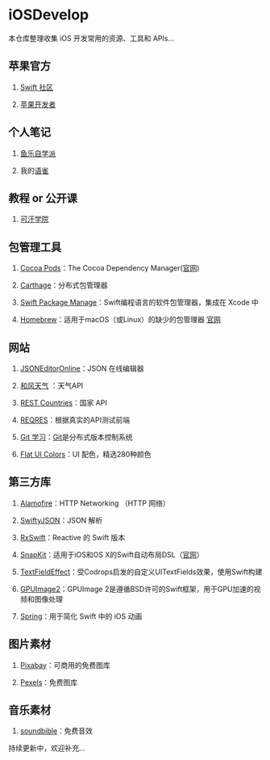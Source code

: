 # iOSDevelop
本仓库整理收集 iOS 开发常用的资源、工具和 APIs...

## 苹果官方
1. [Swift 社区](https://swift.org)

2. [苹果开发者](https://developer.apple.com/develop/)

## 个人笔记
   1. [鱼乐自学派](https://yulezixue.com)
   
   2. 我的[语雀](https://www.yuque.com/ideal156)

## 教程 or 公开课
1. [可汗学院](https://www.khanacademy.org)

## 包管理工具
1. [Cocoa Pods](https://github.com/CocoaPods/CocoaPods)：The Cocoa Dependency Manager([官网](https://cocoapods.org/))

2. [Carthage](https://github.com/Carthage/Carthage)：分布式包管理器

3. [Swift Package Manage](https://github.com/apple/swift-package-manager)：Swift编程语言的软件包管理器，集成在 Xcode 中

4. [Homebrew](https://github.com/Homebrew/brew)：适用于macOS（或Linux）的缺少的包管理器 [官网](https://brew.sh)

## 网站
1. [JSONEditorOnline](https://jsoneditoronline.org)：JSON 在线编辑器

2. [和风天气](https://dev.heweather.com) ：天气API

3. [REST Countries](https://restcountries.eu)：国家 API

4. [REQRES](https://reqres.in)：根据真实的API测试前端

5. [Git 学习](https://learngitbranching.js.org/?locale=zh_CN)：[Git](https://git-scm.com)是分布式版本控制系统

6. [Flat UI Colors](https://flatuicolors.com)：UI 配色，精选280种颜色

## 第三方库
1. [Alamofire](https://github.com/Alamofire/Alamofire)：HTTP Networking （HTTP 网络）

2. [SwiftyJSON](https://github.com/SwiftyJSON/SwiftyJSON)：JSON 解析 

3. [RxSwift](https://github.com/ReactiveX/RxSwift)：Reactive 的 Swift 版本

4. [SnapKit](https://github.com/SnapKit/SnapKit)：适用于iOS和OS X的Swift自动布局DSL（[官网](http://snapkit.io)）

5. [TextFieldEffect](https://github.com/raulriera/TextFieldEffects)：受Codrops启发的自定义UITextFields效果，使用Swift构建

6. [GPUImage2](https://github.com/BradLarson/GPUImage2)：GPUImage 2是遵循BSD许可的Swift框架，用于GPU加速的视频和图像处理
 
7. [Spring](https://github.com/MengTo/Spring)：用于简化 Swift 中的 iOS 动画

## 图片素材
1. [Pixabay](https://pixabay.com)：可商用的免费图库

2. [Pexels](https://www.pexels.com/zh-cn/)：免费图库

## 音乐素材
1. [soundbible](http://soundbible.com/royalty-free-sounds-1.html)：免费音效

持续更新中，欢迎补充...
